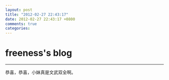 ```yaml
---
layout: post
title: "2012-02-27 22:43:17"
date: 2012-02-27 22:43:17 +0800
comments: true
categories: 
---
```


# freeness's blog

----------

>
恭喜，恭喜，小妹真是文武双全啊。 